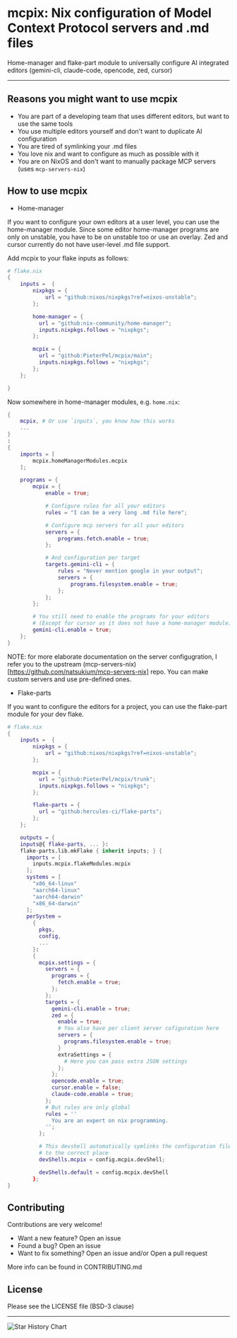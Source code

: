 # mcpix: Nix configuration of Model Context Protocol servers and .md files

Home-manager and flake-part module to universally configure AI integrated editors
(gemini-cli, claude-code, opencode, zed, cursor)

______________________________________________________________________

## Reasons you might want to use mcpix

- You are part of a developing team that uses different editors,
  but want to use the same tools
- You use multiple editors yourself and don't want to duplicate AI configuration
- You are tired of symlinking your .md files
- You love nix and want to configure as much as possible with it
- You are on NixOS and don't want to manually package MCP servers (uses `mcp-servers-nix`)

## How to use mcpix

- Home-manager

If you want to configure your own editors at a user level,
you can use the home-manager module.
Since some editor home-manager programs are only on unstable,
you have to be on unstable too or use an overlay.
Zed and cursor currently do not have user-level .md file support.

Add mcpix to your flake inputs as follows:

```nix
# flake.nix
{
    inputs =  {
        nixpkgs = {
            url = "github:nixos/nixpkgs?ref=nixos-unstable";
        };

        home-manager = {
          url = "github:nix-community/home-manager";
          inputs.nixpkgs.follows = "nixpkgs";
        };

        mcpix = {
          url = "github:PieterPel/mcpix/main";
          inputs.nixpkgs.follows = "nixpkgs";
        };
    };

}

```

Now somewhere in home-manager modules, e.g. `home.nix`:

```nix
{
    mcpix, # Or use `inputs`, you know how this works
    ...
}
:
{
    imports = [
        mcpix.homeManagerModules.mcpix
    ];

    programs = {
        mcpix = {
            enable = true;

            # Configure rules for all your editors
            rules = "I can be a very long .md file here";

            # Configure mcp servers for all your editors
            servers = {
                programs.fetch.enable = true;
            };

            # And configuration per target 
            targets.gemini-cli = {
                rules = "Never mention google in your output";
                servers = {
                    programs.filesystem.enable = true;
                };
            };
        };

        # You still need to enable the programs for your editors
        # (Except for cursor as it does not have a home-manager module)
        gemini-cli.enable = true;
    };
}

```

NOTE: for more elaborate documentation on the server configugration,
I refer you to the upstream (mcp-servers-nix)
[https://github.com/natsukium/mcp-servers-nix] repo.
You can make custom servers and use pre-defined ones.

- Flake-parts

If you want to configure the editors for a project,
you can use the flake-part module for your dev flake.

```nix
# flake.nix
{
    inputs =  {
        nixpkgs = {
            url = "github:nixos/nixpkgs?ref=nixos-unstable";
        };

        mcpix = {
          url = "github:PieterPel/mcpix/trunk";
          inputs.nixpkgs.follows = "nixpkgs";
        };

        flake-parts = {
          url = "github:hercules-ci/flake-parts";
        };
    };

    outputs = {
    inputs@{ flake-parts, ... }:
    flake-parts.lib.mkFlake { inherit inputs; } {
      imports = [
        inputs.mcpix.flakeModules.mcpix
      ];
      systems = [
        "x86_64-linux"
        "aarch64-linux"
        "aarch64-darwin"
        "x86_64-darwin"
      ];
      perSystem =
        {
          pkgs,
          config,
          ...
        }:
        {
          mcpix.settings = {
            servers = {
              programs = {
                fetch.enable = true;
              };
            };
            targets = {
              gemini-cli.enable = true;
              zed = {
                enable = true;
                # You also have per client server cofiguration here
                servers = {
                  programs.filesystem.enable = true;
                }
                extraSettings = {
                  # Here you can pass extra JSON settings 
                };
              };
              opencode.enable = true;
              cursor.enable = false;
              claude-code.enable = true;
            };
            # But rules are only global
            rules = ''
              You are an expert on nix programming.
            '';
          };

          # This devshell automatically symlinks the configuration files 
          # to the correct place
          devShells.mcpix = config.mcpix.devShell;

          devShells.default = config.mcpix.devShell
        };
}

```

## Contributing

Contributions are very welcome!

- Want a new feature? Open an issue
- Found a bug? Open an issue
- Want to fix something? Open an issue and/or Open a pull request

More info can be found in CONTRIBUTING.md

## License

Please see the LICENSE file (BSD-3 clause)

______________________________________________________________________

<!-- markdownlint-disable MD033 -->

<picture>
  <source
    media="(prefers-color-scheme: dark)"
    srcset="
      https://api.star-history.com/svg?repos=PieterPel/mcpix&type=Date&theme=dark
    "
  />
  <source
    media="(prefers-color-scheme: light)"
    srcset="
      https://api.star-history.com/svg?repos=PieterPel/mcpix&type=Date
    "
  />
  <img
    alt="Star History Chart"
    src="https://api.star-history.com/svg?repos=PieterPel/mcpix&type=Date"
  />
</picture>
